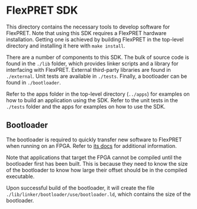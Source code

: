 # FlexPRET SDK

This directory contains the necessary tools to develop software for FlexPRET. Note that using this SDK requires a FlexPRET hardware installation. Getting one is achieved by building FlexPRET in the top-level directory and installing it here with `make install`. 

There are a number of components to this SDK. The bulk of source code is found in the `./lib` folder, which provides linker scripts and a library for interfacing with FlexPRET. External third-party libraries are found in `./external`. Unit tests are available in `./tests`. Finally, a bootloader can be found in `./bootloader`. 

Refer to the apps folder in the top-level directory (`../apps`) for examples on how to build an application using the SDK. Refer to the unit tests in the `./tests` folder and the apps for examples on how to use the SDK.

## Bootloader

The bootloader is required to quickly transfer new software to FlexPRET when running on an FPGA. Refer to [its docs](./bootloader/README.md) for additional information.

Note that applications that target the FPGA cannot be compiled until the bootloader first has been built. This is because they need to know the size of the bootloader to know how large their offset should be in the compiled executable.

Upon successful build of the bootloader, it will create the file `./lib/linker/bootloader/use/bootloader.ld`, which contains the size of the bootloader.
